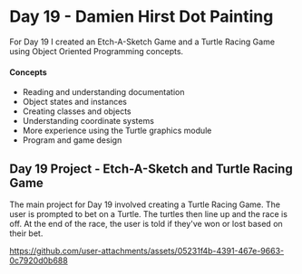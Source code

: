 
# Day 19 - Damien Hirst Dot Painting

For Day 19 I created an Etch-A-Sketch Game and a Turtle Racing Game using Object Oriented Programming concepts. 

#### Concepts
* Reading and understanding documentation
* Object states and instances
* Creating classes and objects
* Understanding coordinate systems
* More experience using the Turtle graphics module
* Program and game design 


## Day 19 Project - Etch-A-Sketch and Turtle Racing Game 

The main project for Day 19 involved creating a Turtle Racing Game. The user is prompted to bet on a Turtle. The turtles then line up and the race is off. At the end of the race, the user is told if they've won or lost based on their bet. 


https://github.com/user-attachments/assets/05231f4b-4391-467e-9663-0c7920d0b688


























